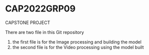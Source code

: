 # CAP2022GRP09
CAPSTONE PROJECT

There are two file in this Git repository
1. the first file is for the Image processing and building the model
2. the second file is for the Video processing using the model built
